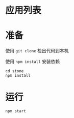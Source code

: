 # 应用列表


# 准备

使用 `git clone` 检出代码到本机

使用 `npm install` 安装依赖

```
cd stone
npm install
```

# 运行

```
npm start
```